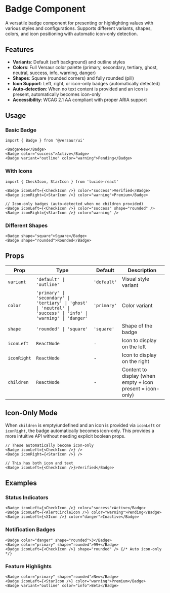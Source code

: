 # Badge Component

A versatile badge component for presenting or highlighting values with various styles and configurations. Supports different variants, shapes, colors, and icon positioning with automatic icon-only detection.

## Features

- **Variants**: Default (soft background) and outline styles
- **Colors**: Full Versaur color palette (primary, secondary, tertiary, ghost, neutral, success, info, warning, danger)
- **Shapes**: Square (rounded corners) and fully rounded (pill)
- **Icon Support**: Left, right, or icon-only badges (automatically detected)
- **Auto-detection**: When no text content is provided and an icon is present, automatically becomes icon-only
- **Accessibility**: WCAG 2.1 AA compliant with proper ARIA support

## Usage

### Basic Badge

```tsx
import { Badge } from '@versaur/ui'

<Badge>New</Badge>
<Badge color="success">Active</Badge>
<Badge variant="outline" color="warning">Pending</Badge>
```

### With Icons

```tsx
import { CheckIcon, StarIcon } from 'lucide-react'

<Badge iconLeft={<CheckIcon />} color="success">Verified</Badge>
<Badge iconRight={<StarIcon />} color="warning">Premium</Badge>

// Icon-only badges (auto-detected when no children provided)
<Badge iconLeft={<CheckIcon />} color="success" shape="rounded" />
<Badge iconRight={<StarIcon />} color="warning" />
```

### Different Shapes

```tsx
<Badge shape="square">Square</Badge>
<Badge shape="rounded">Rounded</Badge>
```

## Props

| Prop | Type | Default | Description |
|------|------|---------|-------------|
| `variant` | `'default' \| 'outline'` | `'default'` | Visual style variant |
| `color` | `'primary' \| 'secondary' \| 'tertiary' \| 'ghost' \| 'neutral' \| 'success' \| 'info' \| 'warning' \| 'danger'` | `'primary'` | Color variant |
| `shape` | `'rounded' \| 'square'` | `'square'` | Shape of the badge |
| `iconLeft` | `ReactNode` | - | Icon to display on the left |
| `iconRight` | `ReactNode` | - | Icon to display on the right |
| `children` | `ReactNode` | - | Content to display (when empty + icon present = icon-only) |

## Icon-Only Mode

When `children` is empty/undefined and an icon is provided via `iconLeft` or `iconRight`, the badge automatically becomes icon-only. This provides a more intuitive API without needing explicit boolean props.

```tsx
// These automatically become icon-only
<Badge iconLeft={<CheckIcon />} />
<Badge iconRight={<StarIcon />} />

// This has both icon and text
<Badge iconLeft={<CheckIcon />}>Verified</Badge>
```

## Examples

### Status Indicators

```tsx
<Badge iconLeft={<CheckIcon />} color="success">Active</Badge>
<Badge iconLeft={<AlertCircleIcon />} color="warning">Pending</Badge>
<Badge iconLeft={<XIcon />} color="danger">Inactive</Badge>
```

### Notification Badges

```tsx
<Badge color="danger" shape="rounded">3</Badge>
<Badge color="primary" shape="rounded">99+</Badge>
<Badge iconLeft={<CheckIcon />} shape="rounded" /> {/* Auto icon-only */}
```

### Feature Highlights

```tsx
<Badge color="primary" shape="rounded">New</Badge>
<Badge iconLeft={<StarIcon />} color="warning">Premium</Badge>
<Badge variant="outline" color="info">Beta</Badge>
```
